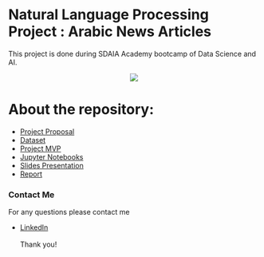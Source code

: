# Natural Language Processing Project : Arabic News Articles
This project is done during SDAIA Academy bootcamp of Data Science and AI.

<p align="center" width="100%">
<img src="C:\Users\Microsoft-pc\Downloads\Screen Shot 2021-12-22 at 3.41.54 PM.png"/>
</p>


# About the repository:
- [Project Proposal](https://github.com/Mashael999/NLP_Arabic-News-Articles/blob/main/Proposal/Proposal_Arabic%20News%20Articles.pdf)
- [Dataset]()
- [Project MVP]()
- [Jupyter Notebooks]()
- [Slides Presentation]()
- [Report]()

### Contact Me
For any questions please contact me <br/>
- [LinkedIn](https://www.linkedin.com/in/mashael-a-56b884220/)
<br/><br/>
Thank you!

